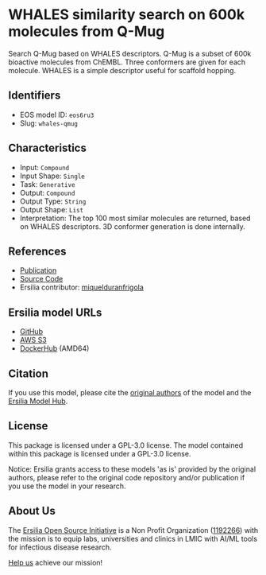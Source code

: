 # WHALES similarity search on 600k molecules from Q-Mug

Search Q-Mug based on WHALES descriptors. Q-Mug is a subset of 600k bioactive molecules from ChEMBL. Three conformers are given for each molecule. WHALES is a simple descriptor useful for scaffold hopping.

## Identifiers

* EOS model ID: `eos6ru3`
* Slug: `whales-qmug`

## Characteristics

* Input: `Compound`
* Input Shape: `Single`
* Task: `Generative`
* Output: `Compound`
* Output Type: `String`
* Output Shape: `List`
* Interpretation: The top 100 most similar molecules are returned, based on WHALES descriptors. 3D conformer generation is done internally.

## References

* [Publication](https://link.springer.com/protocol/10.1007/978-1-0716-1209-5_2)
* [Source Code](https://github.com/ETHmodlab/scaffold_hopping_whales)
* Ersilia contributor: [miquelduranfrigola](https://github.com/miquelduranfrigola)

## Ersilia model URLs
* [GitHub](https://github.com/ersilia-os/eos6ru3)
* [AWS S3](https://ersilia-models-zipped.s3.eu-central-1.amazonaws.com/eos6ru3.zip)
* [DockerHub](https://hub.docker.com/r/ersiliaos/eos6ru3) (AMD64)

## Citation

If you use this model, please cite the [original authors](https://link.springer.com/protocol/10.1007/978-1-0716-1209-5_2) of the model and the [Ersilia Model Hub](https://github.com/ersilia-os/ersilia/blob/master/CITATION.cff).

## License

This package is licensed under a GPL-3.0 license. The model contained within this package is licensed under a GPL-3.0 license.

Notice: Ersilia grants access to these models 'as is' provided by the original authors, please refer to the original code repository and/or publication if you use the model in your research.

## About Us

The [Ersilia Open Source Initiative](https://ersilia.io) is a Non Profit Organization ([1192266](https://register-of-charities.charitycommission.gov.uk/charity-search/-/charity-details/5170657/full-print)) with the mission is to equip labs, universities and clinics in LMIC with AI/ML tools for infectious disease research.

[Help us](https://www.ersilia.io/donate) achieve our mission!
